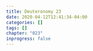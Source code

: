 ```yaml
---
title: Deuteronomy 23
date: 2020-04-12T12:41:34-04:00
categories: []
tags: []
chapter: "023"
inprogress: false
---
```


